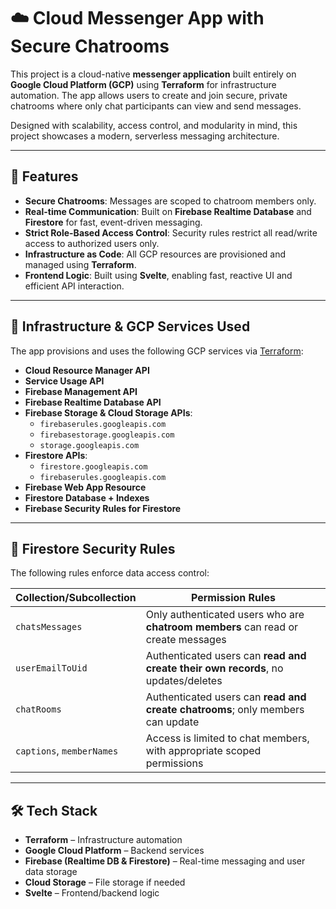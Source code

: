 # ☁️ Cloud Messenger App with Secure Chatrooms

This project is a cloud-native **messenger application** built entirely on **Google Cloud Platform (GCP)** using **Terraform** for infrastructure automation. The app allows users to create and join secure, private chatrooms where only chat participants can view and send messages.

Designed with scalability, access control, and modularity in mind, this project showcases a modern, serverless messaging architecture.

---

## 🚀 Features

- **Secure Chatrooms**: Messages are scoped to chatroom members only.
- **Real-time Communication**: Built on **Firebase Realtime Database** and **Firestore** for fast, event-driven messaging.
- **Strict Role-Based Access Control**: Security rules restrict all read/write access to authorized users only.
- **Infrastructure as Code**: All GCP resources are provisioned and managed using **Terraform**.
- **Frontend Logic**: Built using **Svelte**, enabling fast, reactive UI and efficient API interaction.

---

## 🧱 Infrastructure & GCP Services Used

The app provisions and uses the following GCP services via [Terraform](https://www.terraform.io/):

- **Cloud Resource Manager API**
- **Service Usage API**
- **Firebase Management API**
- **Firebase Realtime Database API**
- **Firebase Storage & Cloud Storage APIs**:
  - `firebaserules.googleapis.com`
  - `firebasestorage.googleapis.com`
  - `storage.googleapis.com`
- **Firestore APIs**:
  - `firestore.googleapis.com`
  - `firebaserules.googleapis.com`
- **Firebase Web App Resource**
- **Firestore Database + Indexes**
- **Firebase Security Rules for Firestore**

---

## 🔐 Firestore Security Rules

The following rules enforce data access control:

| Collection/Subcollection     | Permission Rules                                                                 |
|-----------------------------|-----------------------------------------------------------------------------------|
| `chatsMessages`             | Only authenticated users who are **chatroom members** can read or create messages |
| `userEmailToUid`            | Authenticated users can **read and create their own records**, no updates/deletes |
| `chatRooms`                 | Authenticated users can **read and create chatrooms**; only members can update     |
| `captions`, `memberNames`   | Access is limited to chat members, with appropriate scoped permissions            |

---

## 🛠️ Tech Stack

- **Terraform** – Infrastructure automation
- **Google Cloud Platform** – Backend services
- **Firebase (Realtime DB & Firestore)** – Real-time messaging and user data storage
- **Cloud Storage** – File storage if needed
- **Svelte** – Frontend/backend logic